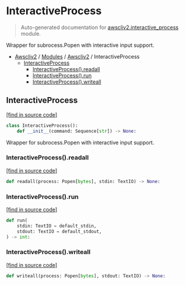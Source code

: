# InteractiveProcess

> Auto-generated documentation for [awscliv2.interactive_process](blob/main/awscliv2/interactive_process.py) module.

Wrapper for subrocess.Popen with interactive input support.

- [Awscliv2](../README.md#aws-cli-v2-for-python-) / [Modules](../MODULES.md#awscliv2-modules) / [Awscliv2](index.md#awscliv2) / InteractiveProcess
    - [InteractiveProcess](#interactiveprocess)
        - [InteractiveProcess().readall](#interactiveprocessreadall)
        - [InteractiveProcess().run](#interactiveprocessrun)
        - [InteractiveProcess().writeall](#interactiveprocesswriteall)

## InteractiveProcess

[[find in source code]](blob/main/awscliv2/interactive_process.py#L14)

```python
class InteractiveProcess():
    def __init__(command: Sequence[str]) -> None:
```

Wrapper for subrocess.Popen with interactive input support.

### InteractiveProcess().readall

[[find in source code]](blob/main/awscliv2/interactive_process.py#L36)

```python
def readall(process: Popen[bytes], stdin: TextIO) -> None:
```

### InteractiveProcess().run

[[find in source code]](blob/main/awscliv2/interactive_process.py#L52)

```python
def run(
    stdin: TextIO = default_stdin,
    stdout: TextIO = default_stdout,
) -> int:
```

### InteractiveProcess().writeall

[[find in source code]](blob/main/awscliv2/interactive_process.py#L27)

```python
def writeall(process: Popen[bytes], stdout: TextIO) -> None:
```
